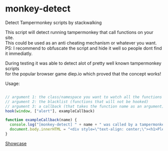 # monkey-detect
Detect Tampermonkey scripts by stackwalking

This script will detect running tampermonkey that call functions on your site.\
This could be used as an anti cheating mechanism or whatever you want.\
PS: I recommend to obfuscate the script and hide it well so people dont find it immediatly.

During testing it was able to detect alot of pretty well known tampermonkey scripts\
for the popular browser game diep.io which proved that the concept works!


Usage: 
```javascript

// argument 1: the class/namespace you want to watch all the functions of (example: window, CanvasRenderingContext2D, ...)
// argument 2: the blacklist (functions that will not be hooked)
// argument 3: a callback (that takes the function name as an argument).
hook(window, ["alert"], exampleCallback)

function exampleCallback(name) {
  console.log("[monkey-detect] " + name + " was called by a tampermonkey script")
  document.body.innerHTML = "<div style=\"text-align: center;\"><h1>Please disable TamperMonkey!</h1></div>";
}
```

[Showcase](https://github.com/R4YVEN/monkey-detect/blob/main/showcase.gif)

